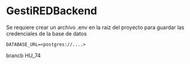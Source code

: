 # GestiREDBackend

Se requiere crear un archivo .env en la raiz del proyecto para guardar las credenciales de la base de datos

`DATABASE_URL=<postgres://....>`

brancb HU_74